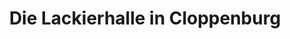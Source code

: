 ---
title: "Die Lackierhalle in Cloppenburg"
url: /cloppenburg/die-lackierhalle-in-cloppenburg/
shop: Autowerkstatt
---